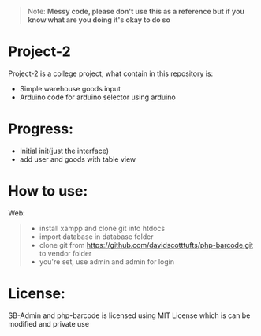 
> Note: **Messy code, please don't use this as a reference but if you know what are you doing it's okay to do so**

# Project-2 
Project-2 is a college project, what contain in this repository is:
  - Simple warehouse goods input
  - Arduino code for arduino selector using arduino

# Progress:
  - Initial init(just the interface)
  - add user and goods with table view

# How to use:
Web:
>- install xampp and clone git into htdocs
>- import database in database folder
>- clone git from https://github.com/davidscotttufts/php-barcode.git to vendor folder
>- you're set, use admin and admin for login


# License:
SB-Admin and php-barcode is licensed using MIT License which is can be modified and private use
